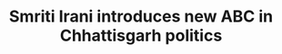 ---
direct_url: https://www.thehindu.com/news/national/other-states/smriti-irani-introduces-new-abc-in-chhattisgarh-politics/article66125747.ece
layout: post
title: Smriti Irani introduces new  ABC  in Chhattisgarh politics
tags: []
---